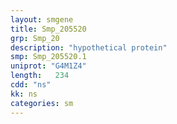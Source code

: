 ```yaml
---
layout: smgene
title: Smp_205520
grp: Smp_20
description: "hypothetical protein"
smp: Smp_205520.1
uniprot: "G4M1Z4"
length:   234
cdd: "ns"
kk: ns
categories: sm
---
```

